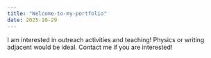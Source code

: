 ```yaml
---
title: "Welcome-to-my-portfolio"
date: 2025-10-29
---
```


I am interested in outreach activities and teaching! Physics or writing adjacent would be ideal. Contact me if you are interested!
